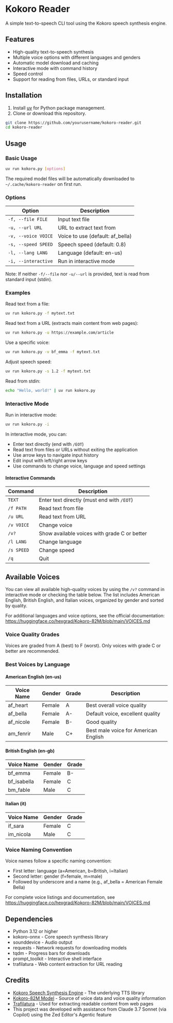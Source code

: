 # Kokoro Reader

A simple text-to-speech CLI tool using the Kokoro speech synthesis engine.

## Features

- High-quality text-to-speech synthesis
- Multiple voice options with different languages and genders
- Automatic model download and caching
- Interactive mode with command history
- Speed control
- Support for reading from files, URLs, or standard input

## Installation

1. Install [uv](https://docs.astral.sh/uv/getting-started/installation) for Python package management.
2. Clone or download this repository.

```bash
git clone https://github.com/yourusername/kokoro-reader.git
cd kokoro-reader
```

## Usage

### Basic Usage

```bash
uv run kokoro.py [options]
```

The required model files will be automatically downloaded to `~/.cache/kokoro-reader` on first run.

### Options

| Option | Description |
|--------|-------------|
| `-f, --file FILE` | Input text file |
| `-u, --url URL` | URL to extract text from |
| `-v, --voice VOICE` | Voice to use (default: af_bella) |
| `-s, --speed SPEED` | Speech speed (default: 0.8) |
| `-l, --lang LANG` | Language (default: en-us) |
| `-i, --interactive` | Run in interactive mode |

Note: If neither `-f/--file` nor `-u/--url` is provided, text is read from standard input (stdin).

### Examples

Read text from a file:
```bash
uv run kokoro.py -f mytext.txt
```

Read text from a URL (extracts main content from web pages):
```bash
uv run kokoro.py -u https://example.com/article
```

Use a specific voice:
```bash
uv run kokoro.py -v bf_emma -f mytext.txt
```

Adjust speech speed:
```bash
uv run kokoro.py -s 1.2 -f mytext.txt
```

Read from stdin:
```bash
echo "Hello, world!" | uv run kokoro.py
```

### Interactive Mode

Run in interactive mode:
```bash
uv run kokoro.py -i
```

In interactive mode, you can:
- Enter text directly (end with `/EOT`)
- Read text from files or URLs without exiting the application
- Use arrow keys to navigate input history
- Edit input with left/right arrow keys
- Use commands to change voice, language and speed settings

#### Interactive Commands

| Command | Description |
|---------|-------------|
| `TEXT` | Enter text directly (must end with `/EOT`) |
| `/f PATH` | Read text from file |
| `/u URL` | Read text from URL |
| `/v VOICE` | Change voice |
| `/v?` | Show available voices with grade C or better |
| `/l LANG` | Change language |
| `/s SPEED` | Change speed |
| `/q` | Quit |

## Available Voices

You can view all available high-quality voices by using the `/v?` command in interactive mode or checking the table below. The list includes American English, British English, and Italian voices, organized by gender and sorted by quality.

For additional languages and voice options, see the official documentation: <https://huggingface.co/hexgrad/Kokoro-82M/blob/main/VOICES.md>

### Voice Quality Grades

Voices are graded from A (best) to F (worst). Only voices with grade C or better are recommended.

### Best Voices by Language

#### American English (en-us)
| Voice Name | Gender | Grade | Description |
|------------|--------|-------|-------------|
| af_heart   | Female | A     | Best overall voice quality |
| af_bella   | Female | A-    | Default voice, excellent quality |
| af_nicole  | Female | B-    | Good quality |
| am_fenrir  | Male   | C+    | Best male voice for American English |

#### British English (en-gb)
| Voice Name  | Gender | Grade |
|-------------|--------|-------|
| bf_emma     | Female | B-    |
| bf_isabella | Female | C     |
| bm_fable    | Male   | C     |

#### Italian (it)
| Voice Name | Gender | Grade |
|------------|--------|-------|
| if_sara    | Female | C     |
| im_nicola  | Male   | C     |

### Voice Naming Convention

Voice names follow a specific naming convention:
- First letter: language (a=American, b=British, i=Italian)
- Second letter: gender (f=female, m=male)
- Followed by underscore and a name (e.g., af_bella = American Female Bella)

For complete voice listings and documentation, see <https://huggingface.co/hexgrad/Kokoro-82M/blob/main/VOICES.md>

## Dependencies

- Python 3.12 or higher
- kokoro-onnx - Core speech synthesis library
- sounddevice - Audio output
- requests - Network requests for downloading models
- tqdm - Progress bars for downloads
- prompt_toolkit - Interactive shell interface
- trafilatura - Web content extraction for URL reading

## Credits

- [Kokoro Speech Synthesis Engine](https://github.com/thewh1teagle/kokoro-onnx) - The underlying TTS library
- [Kokoro-82M Model](https://huggingface.co/hexgrad/Kokoro-82M) - Source of voice data and voice quality information
- [Trafilatura](https://github.com/adbar/trafilatura) - Used for extracting readable content from web pages
- This project was developed with assistance from Claude 3.7 Sonnet (via Copilot) using the Zed Editor's Agentic feature
